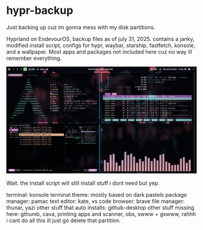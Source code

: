 # hypr-backup
 Just backing up cuz im gonna mess with my disk partitions.
 
Hyprland on EndevourOS, backup files as of july 31, 2025. contains a janky, modified install script, configs for hypr, waybar, starship, fastfetch, konsole, and a wallpaper. Most apps and packages not included here cuz no way ill remember everything.
 
 ![Preview](assets/hypr-naur.png)

 Wait. the install script will still install stuff i dont need but yep.
 
 terminal: konsole
 terminal theme: mostly based on dark pastels
 package manager: pamac
 text editor: kate, vs code
 browser: brave
 file manager: thunar, yazi
 other stuff that auto installs: github-desktop
 other stuff missing here: gthumb, cava, printing apps and scanner, obs, swww + gswww, rahhh i cant do all this ill just go delete that partition.
